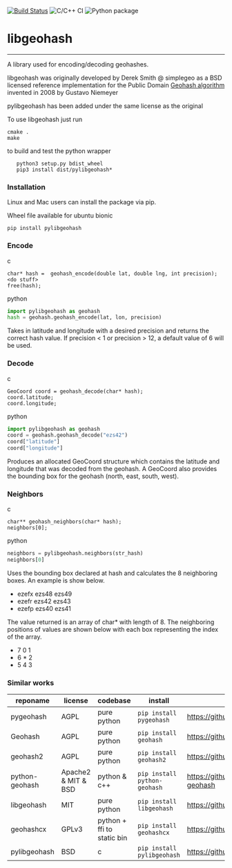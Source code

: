 [![Build Status](https://travis-ci.org/bauman/libgeohash.svg?branch=master)](https://travis-ci.org/bauman/libgeohash)
![C/C++ CI](https://github.com/bauman/libgeohash/workflows/C/C++%20CI/badge.svg?branch=master)
![Python package](https://github.com/bauman/libgeohash/workflows/Python%20package/badge.svg?branch=master)

libgeohash
==========

-------------------

A library used for encoding/decoding geohashes.

libgeohash was originally developed by Derek Smith @ simplegeo as a BSD licensed reference implementation for the Public Domain [Geohash algorithm](https://en.wikipedia.org/wiki/Geohash) invented in 2008 by Gustavo Niemeyer 

pylibgeohash has been added under the same license as the original 

To use libgeohash just run 
```
cmake .
make
```

to build and test the python wrapper
```
   python3 setup.py bdist_wheel
   pip3 install dist/pylibgeohash*
```



### Installation


Linux and Mac users can install the package via pip.

Wheel file available for ubuntu bionic

```
pip install pylibgeohash
```


### Encode

c
```
char* hash =  geohash_encode(double lat, double lng, int precision);
<do stuff>
free(hash);
```

python 

```python
import pylibgeohash as geohash
hash = geohash.geohash_encode(lat, lon, precision)

```

Takes in latitude and longitude with a desired precision and returns the correct hash value. If
precision < 1 or precision > 12, a default value of 6 will be used.

### Decode
c
```
GeoCoord coord = geohash_decode(char* hash);
coord.latitude;
coord.longitude;
```

python 
```python
import pylibgeohash as geohash
coord = geohash.geohash_decode("ezs42")
coord["latitude"] 
coord["longitude"]
```
Produces an allocated GeoCoord structure which contains the latitude and longitude that was decoded from
the geohash. A GeoCoord also provides the bounding box for the geohash (north, east, south, west).

### Neighbors
c
```
char** geohash_neighbors(char* hash);
neighbors[0];
```

python 
```python
neighbors = pylibgeohash.neighbors(str_hash)
neighbors[0]
```

Uses the bounding box declared at hash and calculates the 8 neighboring boxes. An example is show below.

+ ezefx ezs48 ezs49
+ ezefr ezs42 ezs43
+ ezefp ezs40 ezs41

The value returned is an array of char* with length of 8. The neighboring positions of values are shown 
below with each box representing the index of the array.

+ 7 0 1
+ 6 * 2
+ 5 4 3


### Similar works 
reponame | license | codebase  | install | link
--- | --- | --- | --- | --- 
pygeohash | AGPL | pure python | `pip install pygeohash` |  https://github.com/wdm0006/pygeohash
Geohash | AGPL | pure python | `pip install geohash` | https://github.com/vinsci/geohash/
geohash2 | AGPL | pure python | `pip install geohash2` | https://github.com/DBarthe/geohash
python-geohash | Apache2 & MIT & BSD | python & c++ | `pip install python-geohash` | https://github.com/hkwi/python-geohash
libgeohash | MIT | pure python | `pip install libgeohash` | https://github.com/bashhike/libgeohash
geohashcx | GPLv3 | python + ffi to static bin | `pip install geohashcx` | https://github.com/aldnav/geohash   
pylibgeohash | BSD | c | `pip install pylibgeohash` | https://github.com/bauman/libgeohash
